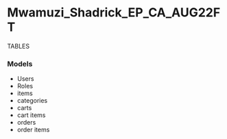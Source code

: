 # Mwamuzi_Shadrick_EP_CA_AUG22FT


TABLES
### Models
* Users
* Roles
* items
* categories
* carts
* cart items
* orders
* order items
